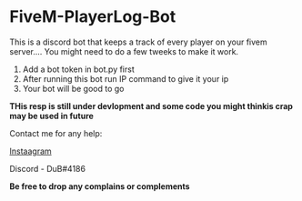 # FiveM-PlayerLog-Bot

This is a discord bot that keeps a track of every player on your fivem server.... You might need to do a few tweeks to make it work.

1. Add a bot token in bot.py first
2. After running this bot run IP command to give it your ip
3. Your bot will be good to go

**THis resp is still under devlopment and some code you might thinkis crap may be used in future**

Contact me for any help:

[Instaagram](https://www.instagram.com/___y.o.g.e.s.h_/)

Discord - DuB#4186

**Be free to drop any complains or complements**
